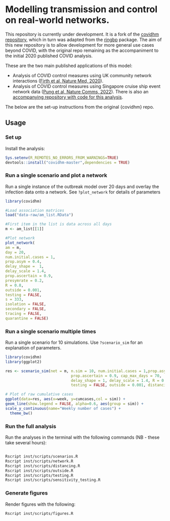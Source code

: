 # Modelling transmission and control on real-world networks.

This repository is currently under development. It is a fork of the [covidhm repository](https://github.com/biouea/covidhm), which in turn was adapted from the [ringbp](https://github.com/epiforecasts/ringbp/) package. The aim of this new repository is to allow development for more general use cases beyond COVID, with the original repo remaining as the accompaniment to the initial 2020 published COVID analysis.

These are the two main published applications of this model:
- Analysis of COVID control measures using UK community network interactions ([Firth et al, Nature Med, 2020](https://www.nature.com/articles/s41591-020-1036-8)).
- Analysis of COVID control measures using Singapore cruise ship event network data ([Pung et al, Nature Comms, 2022](https://www.nature.com/articles/s41467-022-29522-y)). There is also an [accompanying repository with code for this analysis](https://github.com/rachaelpung/cruise_networks).

The below are the set-up instructions from the original {covidhm} repo.

## Usage

### Set up

Install the analysis: 

```r
Sys.setenv(R_REMOTES_NO_ERRORS_FROM_WARNINGS=TRUE)
devtools::install("covidhm-master",dependencies = TRUE)
```


### Run a single scenario and plot a network

Run a single instance of the outbreak model over 20 days and overlay the infection data onto a network. See `?plot_network` for details of parameters

```r
library(covidhm)

#Load association matrices
load("data-raw/am_list.RData")

#First item in the list is data across all days
m <- am_list[[1]]

#Plot network
plot_network(
am = m,
day = 20,
num.initial.cases = 1,
prop.asym = 0.4,
delay_shape =  1,
delay_scale = 1.4,
prop.ascertain = 0.9,
presymrate = 0.2,
R = 0.8,
outside = 0.001,
testing = FALSE,
s = 333,
isolation = FALSE,
secondary = FALSE,
tracing = FALSE,
quarantine = FALSE)

```



### Run a single scenario multiple times

Run a single scenario for 10 simulations. Use `?scenario_sim` for an explanation of parameters.

```r
library(covidhm)
library(ggplot2)

res <- scenario_sim(net = m, n.sim = 10, num.initial.cases = 1,prop.asym=0.4,
                             prop.ascertain = 0.9, cap_max_days = 70,
                             delay_shape = 1, delay_scale = 1.4, R = 0.8, presymrate = 0.2, scenario = "nothing",
                             testing = FALSE, outside = 0.001, distancing = 0)

# Plot of raw cumulative cases
ggplot(data=res, aes(x=week, y=cumcases,col = sim)) +
geom_line(show.legend = FALSE, alpha=0.6, aes(group = sim)) +
scale_y_continuous(name="Weekly number of cases") +
  theme_bw()

```

### Run the full analysis

Run the analyses in the terminal with the following commands (NB - these take several hours):

```bash

Rscript inst/scripts/scenarios.R
Rscript inst/scripts/network.R
Rscript inst/scripts/distancing.R
Rscript inst/scripts/outside.R
Rscript inst/scripts/testing.R
Rscript inst/scripts/sensitivity_testing.R

```

### Generate figures

Render figures with the following:

```bash
Rscript inst/scripts/figures.R

```
